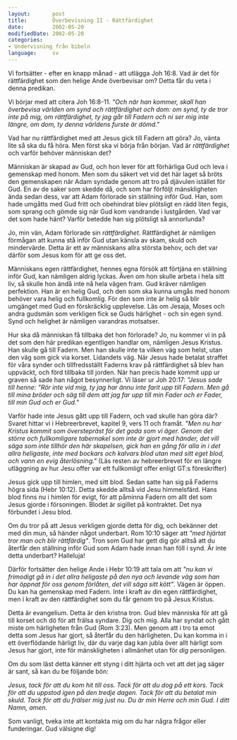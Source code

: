 ```yaml
---
layout:       post
title:        Överbevisning II - Rättfärdighet
date:         2002-05-20
modifiedDate: 2002-05-20
categories:
- Undervisning från bibeln
language:     sv
---
```

Vi fortsätter - efter en knapp månad - att utlägga Joh 16:8. Vad är det för rättfärdighet som den helige Ande överbevisar om? Detta får du veta i denna predikan.

Vi börjar med att citera Joh 16:8-11.
<em>"Och när han kommer, skall han överbevisa världen om synd och rättfärdighet och dom: om synd, ty de tror inte på mig,  om rättfärdighet, ty jag går till Fadern och ni ser mig inte längre, om dom, ty denna världens furste är dömd."</em>

Vad har nu rättfärdighet med att Jesus gick till Fadern att göra? Jo, vänta lite så ska du få höra. Men först ska vi börja från början. Vad är <em>rättfärdighet</em> och varför behöver människan det?

Människan är skapad av Gud, och hon lever för att förhärliga Gud och leva i gemenskap med honom. Men som du säkert vet vid det här laget så bröts den gemenskapen när Adam syndade genom att tro på djävulen istället för Gud. En av de saker som skedde då, och som har förföljt mänskligheten ända sedan dess, var att Adam förlorade sin ställning inför Gud. Han, som hade umgåtts med Gud fritt och obehindrat blev plötsligt en rädd liten fegis, som sprang och gömde sig när Gud kom vandrande i lustgården. Vad var det som hade hänt? Varför betedde han sig plötsligt så annorlunda?

Jo, min vän, Adam förlorade sin <em>rättfärdighet</em>. Rättfärdighet är nämligen förmågan att kunna stå inför Gud utan känsla av skam, skuld och mindervärde. Detta är ett av människans allra största behov, och det var därför som Jesus kom för att ge oss det.

Människans egen rättfärdighet, hennes egna försök att förtjäna en ställning inför Gud, kan nämligen aldrig lyckas. Även om hon skulle arbeta i hela sitt liv, så skulle hon ändå inte nå hela vägen fram. Gud kräver nämligen perfektion. Han är en helig Gud, och den som ska kunna umgås med honom behöver vara helig och fullkomlig. För den som inte är helig så blir umgänget med Gud en förskräcklig upplevelse. Läs om Jesaja, Moses och andra gudsmän som verkligen fick se Guds härlighet - och sin egen synd. Synd och helighet är nämligen varandras motsatser.

Hur ska då människan få tillbaka det hon förlorade? Jo, nu kommer vi in på det som den här predikan egentligen handlar om, nämligen Jesus Kristus. Han skulle gå till Fadern. Men han skulle inte ta vilken väg som helst, utan den väg som gick via korset. Lidandets väg. När Jesus hade betalat straffet för våra synder och tillfredsställt Faderns krav på rättfärdighet så blev han uppväckt, och förd tillbaka till jorden. När han precis hade kommit upp ur graven så sade han något besynnerligt. Vi läser ur Joh 20:17: <em>"Jesus sade till henne: "Rör inte vid mig, ty jag har ännu inte farit upp till Fadern. Men gå till mina bröder och säg till dem att jag far upp till min Fader och er Fader, till min Gud och er Gud."</em>

Varför hade inte Jesus gått upp till Fadern, och vad skulle han göra där? Svaret hittar vi i Hebreerbrevet, kapitel 9, vers 11 och framåt. <em>"Men nu har Kristus kommit som överstepräst för det goda som vi äger. Genom det större och fullkomligare tabernakel som inte är gjort med händer, det vill säga som inte tillhör den här skapelsen, gick han en gång för alla in i det allra heligaste, inte med bockars och kalvars blod utan med sitt eget blod, och vann en evig återlösning."</em> (Läs resten av hebreerbrevet för en längre utläggning av hur Jesu offer var ett fullkomligt offer enligt GT:s föreskrifter)

Jesus gick upp till himlen, med sitt blod. Sedan satte han sig på Faderns högra sida (Hebr 10:12). Detta skedde alltså vid Jesu himmelsfärd. Hans blod finns nu i himlen för evigt, för att påminna Fadern om allt det som Jesus gjorde i försoningen. Blodet är sigillet på kontraktet. Det nya förbundet i Jesu blod.

Om du tror på att Jesus verkligen gjorde detta för dig, och bekänner det med din mun, så händer något underbart. Rom 10:10 säger att <em>"med hjärtat tror man och blir rättfärdig"</em>. Tron som Gud har gett dig gör alltså att du återfår den ställning inför Gud som Adam hade innan han föll i synd. Är inte detta underbart? Halleluja!

Därför fortsätter den helige Ande i Hebr 10:19 att tala om att <em>"nu kan vi frimodigt gå in i det allra heligaste på den nya och levande väg som han har öppnat för oss genom förlåten, det vill säga sitt kött"</em>. Vägen är öppen. Du kan ha gemenskap med Fadern. Inte i kraft av din egen rättfärdighet, men i kraft av den rättfärdighet som du får genom tro på Jesus Kristus.

Detta är evangelium. Detta är den kristna tron. Gud blev människa för att gå till korset och dö för att frälsa syndare. Dig och mig. Alla har syndat och gått miste om härligheten från Gud (Rom 3:23). Men genom att i tro ta emot detta som Jesus har gjort, så återfår du den härligheten. Du kan komma in i ett överflödande härligt liv, där du varje dag kan jubla över allt härligt som Jesus har gjort, inte för mänskligheten i allmänhet utan för <em>dig</em> personligen.

Om du som läst detta känner ett styng i ditt hjärta och vet att det jag säger är sant, så kan du be följande bön:

<em>Jesus, tack för att du kom hit till oss. Tack för att du dog på ett kors. Tack för att du uppstod igen på den tredje dagen. Tack för att du betalat min skuld. Tack för att du frälser mig just nu. Du är min Herre och min Gud. I ditt Namn, amen.</em>

Som vanligt, tveka inte att kontakta mig om du har några frågor eller funderingar. Gud välsigne dig!
